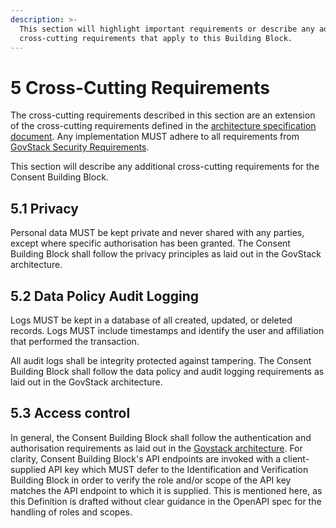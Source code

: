```yaml
---
description: >-
  This section will highlight important requirements or describe any additional
  cross-cutting requirements that apply to this Building Block.
---
```


# 5 Cross-Cutting Requirements

The cross-cutting requirements described in this section are an extension of the cross-cutting requirements defined in the [architecture specification document](https://govstack.gitbook.io/specification/v/1.0/architecture-and-nonfunctional-requirements). Any implementation MUST adhere to all requirements from [GovStack Security Requirements](https://govstack.gitbook.io/specification/v/1.0/security-requirements).

This section will describe any additional cross-cutting requirements for the Consent Building Block.

## 5.1 Privacy

Personal data MUST be kept private and never shared with any parties, except where specific authorisation has been granted. The Consent Building Block shall follow the privacy principles as laid out in the GovStack architecture.

## 5.2 Data Policy Audit Logging

Logs MUST be kept in a database of all created, updated, or deleted records. Logs MUST include timestamps and identify the user and affiliation that performed the transaction.

All audit logs shall be integrity protected against tampering. The Consent Building Block shall follow the data policy and audit logging requirements as laid out in the GovStack architecture.

## 5.3 Access control

In general, the Consent Building Block shall follow the authentication and authorisation requirements as laid out in the [Govstack architecture](https://govstack.gitbook.io/specification/v/1.0/security-requirements/4-security-management). For clarity, Consent Building Block's API endpoints are invoked with a client-supplied API key which MUST defer to the Identification and Verification Building Block in order to verify the role and/or scope of the API key matches the API endpoint to which it is supplied. This is mentioned here, as this Definition is drafted without clear guidance in the OpenAPI spec for the handling of roles and scopes.
